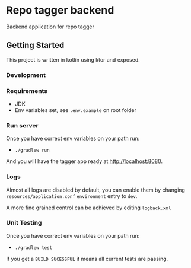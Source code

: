 # Repo tagger backend

Backend application for repo tagger

## Getting Started

This project is written in kotlin using ktor and exposed.

### Development

### Requirements

* JDK
* Env variables set, see `.env.example` on root folder

### Run server

Once you have correct env variables on your path run:
 * `./gradlew run`

And you will have the tagger app ready at [http://localhost:8080](http://localhost:8080).

### Logs

Almost all logs are disabled by default, you can enable
them by changing `resources/application.conf` `environment` entry
to `dev`.

A more fine grained control can be achieved by editing `logback.xml`

### Unit Testing

Once you have correct env variables on your path run:
 * `./gradlew test`

If you get a `BUILD SUCESSFUL` it means all current tests
are passing.